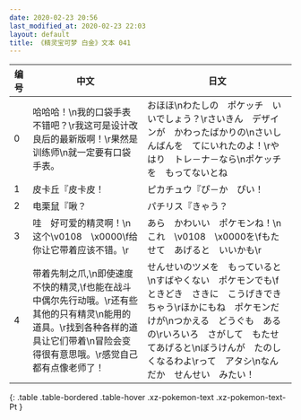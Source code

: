 ```yaml
---
date: 2020-02-23 20:56
last_modified_at: 2020-02-23 22:03
layout: default
title: 《精灵宝可梦 白金》文本 041
---
```

| 编号 | 中文 | 日文 |
| ---- | ---- | ---- |
| 0 | 哈哈哈！\n我的口袋手表不错吧？\r我这可是设计改良后的最新版啊！\r果然是训练师\n就一定要有口袋手表。 | おほほ\nわたしの　ポケッチ　いいでしょう？\rさいきん　デザインが　かわったばかりの\nさいしんばんを　てにいれたのよ！\rやはり　トレ－ナ－なら\nポケッチを　もってないとね |
| 1 | 皮卡丘『皮卡皮！ | ピカチュウ『ぴ－か　ぴい！ |
| 2 | 电栗鼠『啾？ | パチリス『きゃう？ |
| 3 | 哇　好可爱的精灵啊！\n这个\v0108　\x0000\f给你让它带着应该不错。\r | あら　かわいい　ポケモンね！\nこれ　\v0108　\x0000を\fもたせて　あげると　いいかも\r |
| 4 | 带着先制之爪,\n即使速度不快的精灵,\f也能在战斗中偶尔先行动哦。\r还有些其他的只有精灵\n能用的道具。\r找到各种各样的道具让它们带着\n冒险会变得很有意思哦。\r感觉自己都有点像老师了！ | せんせいのツメを　もっていると\nすばやくない　ポケモンでも\fときどき　さきに　こうげきできちゃう\rほかにもね　ポケモンだけが\nつかえる　どうぐも　あるの\rいろいろ　さがして　もたせてあげると\nぼうけんが　たのしくなるわよ\rって　アタシ\nなんだか　せんせい　みたい！ |
{: .table .table-bordered .table-hover .xz-pokemon-text .xz-pokemon-text-Pt }